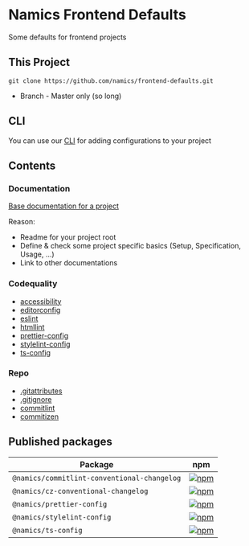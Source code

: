# Namics Frontend Defaults

Some defaults for frontend projects

## This Project

```
git clone https://github.com/namics/frontend-defaults.git
```

-   Branch - Master only (so long)

## CLI

You can use our [CLI](https://github.com/namics/frontend-defaults-cli) for adding configurations to your project

## Contents

### Documentation

[Base documentation for a project](./doc/README.md)

Reason:

-   Readme for your project root
-   Define & check some project specific basics (Setup, Specification, Usage, ...)
-   Link to other documentations

### Codequality

-   [accessibility](./codequality/accessibility/README.md)
-   [editorconfig](./editorconfig/README.md)
-   [eslint](./codequality/eslint/README.md)
-   [htmllint](./codequality/htmllint/.htmllintrc)
-   [prettier-config](./codequality/prettier/README.md)
-   [stylelint-config](./codequality/stylelint/README.md)
-   [ts-config](./codequality/ts-config/README.md)

### Repo

-   [.gitattributes](./repo/gitattributes/README.md)
-   [.gitignore](./repo/gitignore/README.md)
-   [commitlint](./repo/commitlint-conventional-changelog/README.md)
-   [commitizen](./repo/cz-conventional-changelog/README.md)

## Published packages

| Package                                     | npm                                                                                                                                                           |
| ------------------------------------------- | ------------------------------------------------------------------------------------------------------------------------------------------------------------- |
| `@namics/commitlint-conventional-changelog` | [![npm](https://img.shields.io/npm/v/@namics/commitlint-conventional-changelog.svg)](https://www.npmjs.com/package/@namics/commitlint-conventional-changelog) |
| `@namics/cz-conventional-changelog`         | [![npm](https://img.shields.io/npm/v/@namics/cz-conventional-changelog.svg)](https://www.npmjs.com/package/@namics/cz-conventional-changelog)                 |
| `@namics/prettier-config`                   | [![npm](https://img.shields.io/npm/v/@namics/prettier-config.svg)](https://www.npmjs.com/package/@namics/prettier-config)                                     |
| `@namics/stylelint-config`                  | [![npm](https://img.shields.io/npm/v/@namics/stylelint-config.svg)](https://www.npmjs.com/package/@namics/stylelint-config)                                   |
| `@namics/ts-config`                         | [![npm](https://img.shields.io/npm/v/@namics/ts-config.svg)](https://www.npmjs.com/package/@namics/ts-config)                                                 |
